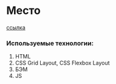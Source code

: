 # Место

[ссылка](https://aleksandrdronov.github.io/mesto-project/)

### Используемые технологии:
1. HTML
2. CSS Grid Layout, CSS Flexbox Layout
3. БЭМ
4. JS

